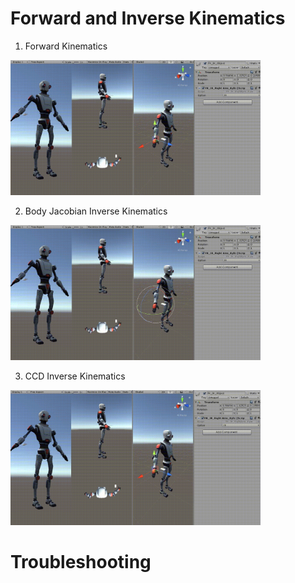 # Forward and Inverse Kinematics

1. Forward Kinematics

<p>    
     <img src='./gif/FK.gif' width=400>
</p>

2. Body Jacobian Inverse Kinematics

<p>    
     <img src='./gif/JIK.gif' width=400>
</p>

3. CCD Inverse Kinematics

<p>    
     <img src='./gif/CCDIK.gif' width=400>
</p>

# Troubleshooting
